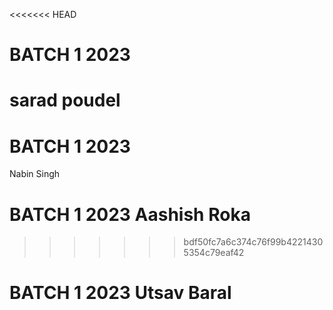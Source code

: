 <<<<<<< HEAD

# BATCH 1 2023

# sarad poudel

# BATCH 1 2023

Nabin Singh

# BATCH 1 2023 Aashish Roka

> > > > > > > bdf50fc7a6c374c76f99b42214305354c79eaf42

# BATCH 1 2023 Utsav Baral
